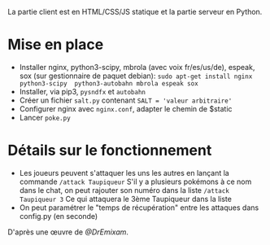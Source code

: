 La partie client est en HTML/CSS/JS statique et la partie serveur en Python.

# Mise en place

* Installer nginx, python3-scipy, mbrola (avec voix fr/es/us/de), 
espeak, sox (sur gestionnaire de paquet debian):
`sudo apt-get install nginx python3-scipy  python3-autobahn mbrola espeak sox`
* Installer, via pip3, `pysndfx` et `autobahn`
* Créer un fichier `salt.py` contenant `SALT = 'valeur arbitraire'`
* Configurer nginx avec `nginx.conf`, adapter le chemin de $static
* Lancer `poke.py`

# Détails sur le fonctionnement

* Les joueurs peuvent s'attaquer les uns les autres en lançant la commande
`/attack Taupiqueur`
S'il y a plusieurs pokémons à ce nom dans le chat, on peut rajouter son numéro dans la liste
`/attack Taupiqueur 3`
Ce qui attaquera le 3ème Taupiqueur dans la liste
* On peut paramétrer le "temps de récupération" entre les attaques dans config.py (en seconde)


D'après une œuvre de *@DrEmixam*.

